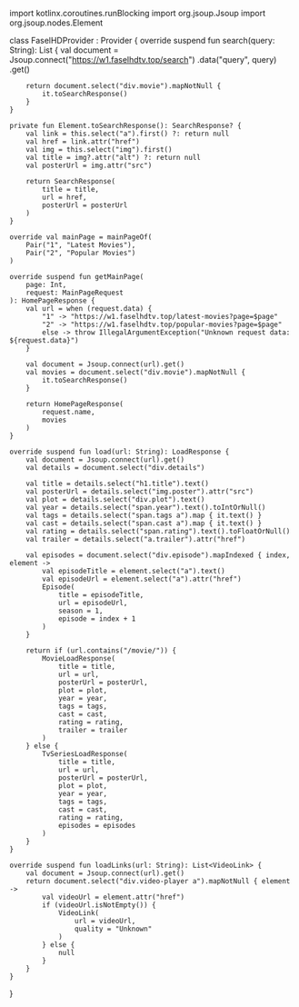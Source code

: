 import kotlinx.coroutines.runBlocking
import org.jsoup.Jsoup
import org.jsoup.nodes.Element

class FaselHDProvider : Provider {
    override suspend fun search(query: String): List<SearchResponse> {
        val document = Jsoup.connect("https://w1.faselhdtv.top/search")
            .data("query", query)
            .get()

        return document.select("div.movie").mapNotNull {
            it.toSearchResponse()
        }
    }

    private fun Element.toSearchResponse(): SearchResponse? {
        val link = this.select("a").first() ?: return null
        val href = link.attr("href")
        val img = this.select("img").first()
        val title = img?.attr("alt") ?: return null
        val posterUrl = img.attr("src")

        return SearchResponse(
            title = title,
            url = href,
            posterUrl = posterUrl
        )
    }

    override val mainPage = mainPageOf(
        Pair("1", "Latest Movies"),
        Pair("2", "Popular Movies")
    )

    override suspend fun getMainPage(
        page: Int,
        request: MainPageRequest
    ): HomePageResponse {
        val url = when (request.data) {
            "1" -> "https://w1.faselhdtv.top/latest-movies?page=$page"
            "2" -> "https://w1.faselhdtv.top/popular-movies?page=$page"
            else -> throw IllegalArgumentException("Unknown request data: ${request.data}")
        }

        val document = Jsoup.connect(url).get()
        val movies = document.select("div.movie").mapNotNull {
            it.toSearchResponse()
        }

        return HomePageResponse(
            request.name,
            movies
        )
    }

    override suspend fun load(url: String): LoadResponse {
        val document = Jsoup.connect(url).get()
        val details = document.select("div.details")

        val title = details.select("h1.title").text()
        val posterUrl = details.select("img.poster").attr("src")
        val plot = details.select("div.plot").text()
        val year = details.select("span.year").text().toIntOrNull()
        val tags = details.select("span.tags a").map { it.text() }
        val cast = details.select("span.cast a").map { it.text() }
        val rating = details.select("span.rating").text().toFloatOrNull()
        val trailer = details.select("a.trailer").attr("href")

        val episodes = document.select("div.episode").mapIndexed { index, element ->
            val episodeTitle = element.select("a").text()
            val episodeUrl = element.select("a").attr("href")
            Episode(
                title = episodeTitle,
                url = episodeUrl,
                season = 1,
                episode = index + 1
            )
        }

        return if (url.contains("/movie/")) {
            MovieLoadResponse(
                title = title,
                url = url,
                posterUrl = posterUrl,
                plot = plot,
                year = year,
                tags = tags,
                cast = cast,
                rating = rating,
                trailer = trailer
            )
        } else {
            TvSeriesLoadResponse(
                title = title,
                url = url,
                posterUrl = posterUrl,
                plot = plot,
                year = year,
                tags = tags,
                cast = cast,
                rating = rating,
                episodes = episodes
            )
        }
    }

    override suspend fun loadLinks(url: String): List<VideoLink> {
        val document = Jsoup.connect(url).get()
        return document.select("div.video-player a").mapNotNull { element ->
            val videoUrl = element.attr("href")
            if (videoUrl.isNotEmpty()) {
                VideoLink(
                    url = videoUrl,
                    quality = "Unknown"
                )
            } else {
                null
            }
        }
    }
}
